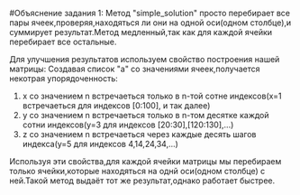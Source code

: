 #Объяснение задания 1:
Метод "simple_solution" просто перебирает все пары ячеек,проверяя,находяться ли они на одной оси(одном столбце),и суммирует результат.Метод медленный,так как для каждой ячейки перебирает все остальные. 

Для улучшения результатов используем свойство построения нашей матрицы:
Создавая список "a" со значениями ячеек,получается некотрая упорядоченность:
1) x со значением n встречаеться только в n-той сотне индексов(x=1 встречаеться для индексов [0:100], и так далее)
2) y со значением n встречаеться только в n-том десятке каждой сотни индексов(y=3 для индексов [20:30],[120:130],...)
3) z со значением n встречаеться через каждые десять шагов индекса(y=5 для индексов 4,14,24,34,...)

Используя эти свойства,для каждой ячейки матрицы мы перебираем только ячейки,которые находяться на однй оси(одном столбце) с ней.Такой метод выдаёт тот же результат,однако работает быстрее.

